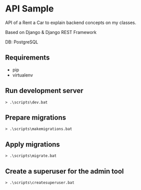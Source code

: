 # API Sample

API of a Rent a Car to explain backend concepts on my classes.

Based on Django & Django REST Framework

DB: PostgreSQL

## Requirements

* pip
* virtualenv 

## Run development server

```console
> .\scripts\dev.bat
```
## Prepare migrations

```console
> .\scripts\makemigrations.bat
```

## Apply migrations

```console
> .\scripts\migrate.bat
```

## Create a superuser for the admin tool

```console
> .\scripts\createsuperuser.bat
```